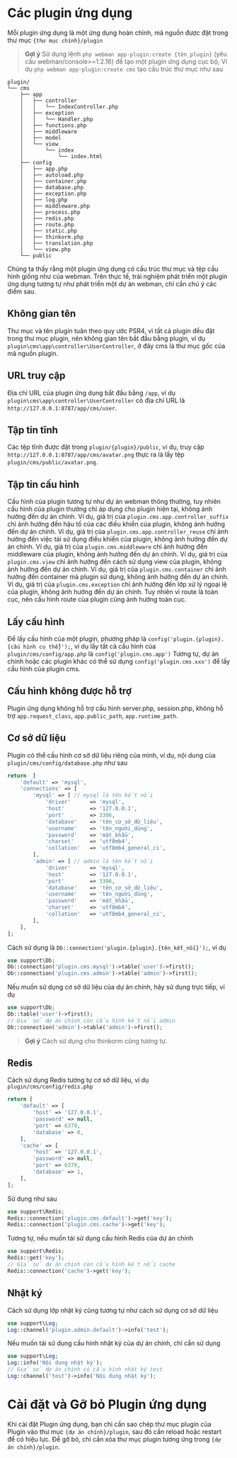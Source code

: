 # Các plugin ứng dụng
Mỗi plugin ứng dụng là một ứng dụng hoàn chỉnh, mã nguồn được đặt trong thư mục `{thư mục chính}/plugin`

> **Gợi ý**
> Sử dụng lệnh `php webman app-plugin:create {tên_plugin}` (yêu cầu webman/console>=1.2.16) để tạo một plugin ứng dụng cục bộ, 
> Ví dụ `php webman app-plugin:create cms` tạo cấu trúc thư mục như sau

```plaintext
plugin/
└── cms
    ├── app
    │   ├── controller
    │   │   └── IndexController.php
    │   ├── exception
    │   │   └── Handler.php
    │   ├── functions.php
    │   ├── middleware
    │   ├── model
    │   └── view
    │       └── index
    │           └── index.html
    ├── config
    │   ├── app.php
    │   ├── autoload.php
    │   ├── container.php
    │   ├── database.php
    │   ├── exception.php
    │   ├── log.php
    │   ├── middleware.php
    │   ├── process.php
    │   ├── redis.php
    │   ├── route.php
    │   ├── static.php
    │   ├── thinkorm.php
    │   ├── translation.php
    │   └── view.php
    └── public
```

Chúng ta thấy rằng một plugin ứng dụng có cấu trúc thư mục và tệp cấu hình giống như của webman. Trên thực tế, trải nghiệm phát triển một plugin ứng dụng tương tự như phát triển một dự án webman, chỉ cần chú ý các điểm sau.

## Không gian tên
Thư mục và tên plugin tuân theo quy ước PSR4, vì tất cả plugin đều đặt trong thư mục plugin, nên không gian tên bắt đầu bằng plugin, ví dụ `plugin\cms\app\controller\UserController`, ở đây cms là thư mục gốc của mã nguồn plugin.

## URL truy cập
Địa chỉ URL của plugin ứng dụng bắt đầu bằng `/app`, ví dụ `plugin\cms\app\controller\UserController` có địa chỉ URL là `http://127.0.0.1:8787/app/cms/user`.

## Tập tin tĩnh
Các tệp tĩnh được đặt trong `plugin/{plugin}/public`, ví dụ, truy cập `http://127.0.0.1:8787/app/cms/avatar.png` thực ra là lấy tệp `plugin/cms/public/avatar.png`.

## Tập tin cấu hình
Cấu hình của plugin tương tự như dự án webman thông thường, tuy nhiên cấu hình của plugin thường chỉ áp dụng cho plugin hiện tại, không ảnh hưởng đến dự án chính.
Ví dụ, giá trị của `plugin.cms.app.controller_suffix` chỉ ảnh hưởng đến hậu tố của các điều khiển của plugin, không ảnh hưởng đến dự án chính.
Ví dụ, giá trị của `plugin.cms.app.controller_reuse` chỉ ảnh hưởng đến việc tái sử dụng điều khiển của plugin, không ảnh hưởng đến dự án chính.
Ví dụ, giá trị của `plugin.cms.middleware` chỉ ảnh hưởng đến middleware của plugin, không ảnh hưởng đến dự án chính.
Ví dụ, giá trị của `plugin.cms.view` chỉ ảnh hưởng đến cách sử dụng view của plugin, không ảnh hưởng đến dự án chính.
Ví dụ, giá trị của `plugin.cms.container` chỉ ảnh hưởng đến container mà plugin sử dụng, không ảnh hưởng đến dự án chính.
Ví dụ, giá trị của `plugin.cms.exception` chỉ ảnh hưởng đến lớp xử lý ngoại lệ của plugin, không ảnh hưởng đến dự án chính.
Tuy nhiên vì route là toàn cục, nên cấu hình route của plugin cũng ảnh hưởng toàn cục.

## Lấy cấu hình
Để lấy cấu hình của một plugin, phương pháp là `config('plugin.{plugin}.{cấu hình cụ thể}');`, ví dụ lấy tất cả cấu hình của `plugin/cms/config/app.php` là `config('plugin.cms.app')`
Tương tự, dự án chính hoặc các plugin khác có thể sử dụng `config('plugin.cms.xxx')` để lấy cấu hình của plugin cms.

## Cấu hình không được hỗ trợ
Plugin ứng dụng không hỗ trợ cấu hình server.php, session.php, không hỗ trợ `app.request_class`, `app.public_path`, `app.runtime_path`.

## Cơ sở dữ liệu
Plugin có thể cấu hình cơ sở dữ liệu riêng của mình, ví dụ, nội dung của `plugin/cms/config/database.php` như sau
```php
return  [
    'default' => 'mysql',
    'connections' => [
        'mysql' => [ // mysql là tên kết nối
            'driver'      => 'mysql',
            'host'        => '127.0.0.1',
            'port'        => 3306,
            'database'    => 'tên_cơ_sở_dữ_liệu',
            'username'    => 'tên_người_dùng',
            'password'    => 'mật_khẩu',
            'charset'     => 'utf8mb4',
            'collation'   => 'utf8mb4_general_ci',
        ],
        'admin' => [ // admin là tên kết nối
            'driver'      => 'mysql',
            'host'        => '127.0.0.1',
            'port'        => 3306,
            'database'    => 'tên_cơ_sở_dữ_liệu',
            'username'    => 'tên_người_dùng',
            'password'    => 'mật_khẩu',
            'charset'     => 'utf8mb4',
            'collation'   => 'utf8mb4_general_ci',
        ],
    ],
];
```
Cách sử dụng là `Db::connection('plugin.{plugin}.{tên_kết_nối}');`, ví dụ
```php
use support\Db;
Db::connection('plugin.cms.mysql')->table('user')->first();
Db::connection('plugin.cms.admin')->table('admin')->first();
```
Nếu muốn sử dụng cơ sở dữ liệu của dự án chính, hãy sử dụng trực tiếp, ví dụ
```php
use support\Db;
Db::table('user')->first();
// Giả sử dự án chính còn cấu hình kết nối admin
Db::connection('admin')->table('admin')->first();
```

> **Gợi ý**
> Cách sử dụng cho thinkorm cũng tương tự.

## Redis
Cách sử dụng Redis tương tự cơ sở dữ liệu, ví dụ `plugin/cms/config/redis.php`
```php
return [
    'default' => [
        'host' => '127.0.0.1',
        'password' => null,
        'port' => 6379,
        'database' => 0,
    ],
    'cache' => [
        'host' => '127.0.0.1',
        'password' => null,
        'port' => 6379,
        'database' => 1,
    ],
];
```
Sử dụng như sau
```php
use support\Redis;
Redis::connection('plugin.cms.default')->get('key');
Redis::connection('plugin.cms.cache')->get('key');
```
Tương tự, nếu muốn tái sử dụng cấu hình Redis của dự án chính
```php
use support\Redis;
Redis::get('key');
// Giả sử dự án chính còn cấu hình kết nối cache
Redis::connection('cache')->get('key');
```
## Nhật ký
Cách sử dụng lớp nhật ký cũng tương tự như cách sử dụng cơ sở dữ liệu
```php
use support\Log;
Log::channel('plugin.admin.default')->info('test');
```

Nếu muốn tái sử dụng cấu hình nhật ký của dự án chính, chỉ cần sử dụng
```php
use support\Log;
Log::info('Nội dung nhật ký');
// Giả sử dự án chính có cấu hình nhật ký test
Log::channel('test')->info('Nội dung nhật ký');
```

# Cài đặt và Gỡ bỏ Plugin ứng dụng
Khi cài đặt Plugin ứng dụng, bạn chỉ cần sao chép thư mục plugin của Plugin vào thư mục `{dự án chính}/plugin`, sau đó cần reload hoặc restart để có hiệu lực. 
Để gỡ bỏ, chỉ cần xóa thư mục plugin tương ứng trong `{dự án chính}/plugin`.

